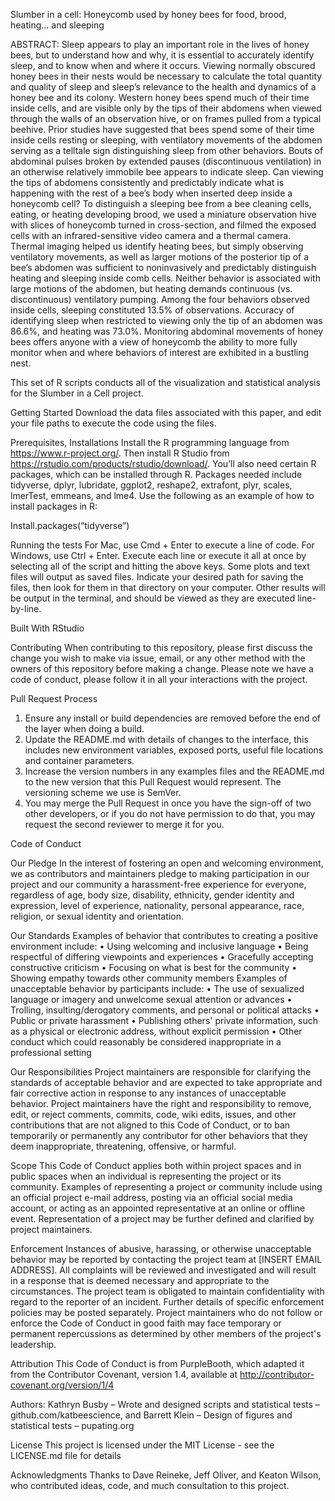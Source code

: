 Slumber in a cell: Honeycomb used by honey bees for food, brood, heating… and sleeping

ABSTRACT: Sleep appears to play an important role in the lives of honey bees, but to understand how and why, it is essential to accurately identify sleep, and to know when and where it occurs. Viewing normally obscured honey bees in their nests would be necessary to calculate the total quantity and quality of sleep and sleep’s relevance to the health and dynamics of a honey bee and its colony. Western honey bees spend much of their time inside cells, and are visible only by the tips of their abdomens when viewed through the walls of an observation hive, or on frames pulled from a typical beehive. Prior studies have suggested that bees spend some of their time inside cells resting or sleeping, with ventilatory movements of the abdomen serving as a telltale sign distinguishing sleep from other behaviors. Bouts of abdominal pulses broken by extended pauses (discontinuous ventilation) in an otherwise relatively immobile bee appears to indicate sleep. Can viewing the tips of abdomens consistently and predictably indicate what is happening with the rest of a bee’s body when inserted deep inside a honeycomb cell? To distinguish a sleeping bee from a bee cleaning cells, eating, or heating developing brood, we used a miniature observation hive with slices of honeycomb turned in cross-section, and filmed the exposed cells with an infrared-sensitive video camera and a thermal camera. Thermal imaging helped us identify heating bees, but simply observing ventilatory movements, as well as larger motions of the posterior tip of a bee’s abdomen was sufficient to noninvasively and predictably distinguish heating and sleeping inside comb cells. Neither behavior is associated with large motions of the abdomen, but heating demands continuous (vs. discontinuous) ventilatory pumping. Among the four behaviors observed inside cells, sleeping constituted 13.5% of observations. Accuracy of identifying sleep when restricted to viewing only the tip of an abdomen was 86.6%, and heating was 73.0%. Monitoring abdominal movements of honey bees offers anyone with a view of honeycomb the ability to more fully monitor when and where behaviors of interest are exhibited in a bustling nest.

This set of R scripts conducts all of the visualization and statistical analysis for the Slumber in a Cell project.

Getting Started
Download the data files associated with this paper, and edit your file paths to execute the code using the files.

Prerequisites, Installations
Install the R programming language from https://www.r-project.org/. Then install R Studio from https://rstudio.com/products/rstudio/download/. You’ll also need certain R packages, which can be installed through R. Packages needed include tidyverse, dplyr, lubridate, ggplot2, reshape2, extrafont, plyr, scales, lmerTest, emmeans, and lme4. Use the following as an example of how to install packages in R:

Install.packages(“tidyverse”)

Running the tests
For Mac, use Cmd + Enter to execute a line of code. For Windows, use Ctrl + Enter. Execute each line or execute it all at once by selecting all of the script and hitting the above keys. Some plots and text files will output as saved files. Indicate your desired path for saving the files, then look for them in that directory on your computer. Other results will be output in the terminal, and should be viewed as they are executed line-by-line.

Built With RStudio

Contributing
When contributing to this repository, please first discuss the change you wish to make via issue, email, or any other method with the owners of this repository before making a change.
Please note we have a code of conduct, please follow it in all your interactions with the project.

Pull Request Process
1.	Ensure any install or build dependencies are removed before the end of the layer when doing a build.
2.	Update the README.md with details of changes to the interface, this includes new environment variables, exposed ports, useful file locations and container parameters.
3.	Increase the version numbers in any examples files and the README.md to the new version that this Pull Request would represent. The versioning scheme we use is SemVer.
4.	You may merge the Pull Request in once you have the sign-off of two other developers, or if you do not have permission to do that, you may request the second reviewer to merge it for you.

Code of Conduct

Our Pledge
In the interest of fostering an open and welcoming environment, we as contributors and maintainers pledge to making participation in our project and our community a harassment-free experience for everyone, regardless of age, body size, disability, ethnicity, gender identity and expression, level of experience, nationality, personal appearance, race, religion, or sexual identity and orientation.

Our Standards
Examples of behavior that contributes to creating a positive environment include:
•	Using welcoming and inclusive language
•	Being respectful of differing viewpoints and experiences
•	Gracefully accepting constructive criticism
•	Focusing on what is best for the community
•	Showing empathy towards other community members
Examples of unacceptable behavior by participants include:
•	The use of sexualized language or imagery and unwelcome sexual attention or advances
•	Trolling, insulting/derogatory comments, and personal or political attacks
•	Public or private harassment
•	Publishing others' private information, such as a physical or electronic address, without explicit permission
•	Other conduct which could reasonably be considered inappropriate in a professional setting

Our Responsibilities
Project maintainers are responsible for clarifying the standards of acceptable behavior and are expected to take appropriate and fair corrective action in response to any instances of unacceptable behavior.
Project maintainers have the right and responsibility to remove, edit, or reject comments, commits, code, wiki edits, issues, and other contributions that are not aligned to this Code of Conduct, or to ban temporarily or permanently any contributor for other behaviors that they deem inappropriate, threatening, offensive, or harmful.

Scope
This Code of Conduct applies both within project spaces and in public spaces when an individual is representing the project or its community. Examples of representing a project or community include using an official project e-mail address, posting via an official social media account, or acting as an appointed representative at an online or offline event. Representation of a project may be further defined and clarified by project maintainers.

Enforcement
Instances of abusive, harassing, or otherwise unacceptable behavior may be reported by contacting the project team at [INSERT EMAIL ADDRESS]. All complaints will be reviewed and investigated and will result in a response that is deemed necessary and appropriate to the circumstances. The project team is obligated to maintain confidentiality with regard to the reporter of an incident. Further details of specific enforcement policies may be posted separately.
Project maintainers who do not follow or enforce the Code of Conduct in good faith may face temporary or permanent repercussions as determined by other members of the project's leadership.

Attribution
This Code of Conduct is from PurpleBooth, which adapted it from the Contributor Covenant, version 1.4, available at http://contributor-covenant.org/version/1/4

Authors:
Kathryn Busby – Wrote and designed scripts and statistical tests – github.com/katbeescience, and Barrett Klein – Design of figures and statistical tests – pupating.org

License
This project is licensed under the MIT License - see the LICENSE.md file for details

Acknowledgments
Thanks to Dave Reineke, Jeff Oliver, and Keaton Wilson, who contributed ideas, code, and much consultation to this project.

